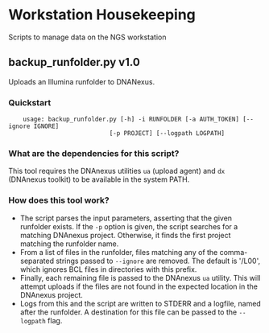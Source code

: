 # Workstation Housekeeping
Scripts to manage data on the NGS workstation

## backup_runfolder.py v1.0
Uploads an Illumina runfolder to DNANexus.

### Quickstart
```
    usage: backup_runfolder.py [-h] -i RUNFOLDER [-a AUTH_TOKEN] [--ignore IGNORE]
                            [-p PROJECT] [--logpath LOGPATH]
```

### What are the dependencies for this script?
This tool requires the DNAnexus utilities `ua` (upload agent) and `dx` (DNAnexus toolkit) to be available in the system PATH.

### How does this tool work?
* The script parses the input parameters, asserting that the given runfolder exists. If the `-p` option is given, the script searches for a matching DNAnexus project. Otherwise, it finds the first project matching the runfolder name.
* From a list of files in the runfolder, files matching any of the comma-separated strings passed to `--ignore` are removed. The default is '/L00', which ignores BCL files in directories with this prefix.
* Finally, each remaining file is passed to the DNAnexus `ua` utility. This will attempt uploads if the files are not found in the expected location in the DNAnexus project. 
* Logs from this and the script are written to STDERR and a logfile, named after the runfolder. A destination for this file can be passed to the `--logpath` flag.
